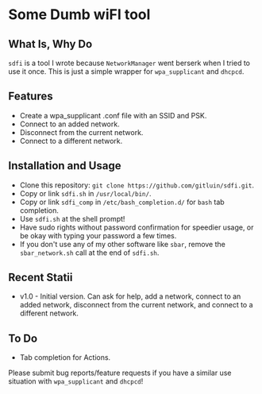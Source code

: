 Some Dumb wiFI tool
=====
What Is, Why Do
-------
`sdfi` is a tool I wrote because `NetworkManager` went berserk when I tried to use it once. This is just a simple wrapper for `wpa_supplicant` and `dhcpcd`.

Features
-----
* Create a wpa_supplicant .conf file with an SSID and PSK.
* Connect to an added network.
* Disconnect from the current network.
* Connect to a different network.

Installation and Usage
-----
* Clone this repository: `git clone https://github.com/gitluin/sdfi.git`.
* Copy or link `sdfi.sh` in `/usr/local/bin/`.
* Copy or link `sdfi_comp` in `/etc/bash_completion.d/` for `bash` tab completion.
* Use `sdfi.sh` at the shell prompt!
* Have sudo rights without password confirmation for speedier usage, or be okay with typing your password a few times.
* If you don't use any of my other software like `sbar`, remove the `sbar_network.sh` call at the end of `sdfi.sh`.

Recent Statii
------
* v1.0 - Initial version. Can ask for help, add a network, connect to an added network, disconnect from the current network, and connect to a different network.

To Do
----
 * Tab completion for Actions.

Please submit bug reports/feature requests if you have a similar use situation with `wpa_supplicant` and `dhcpcd`!
